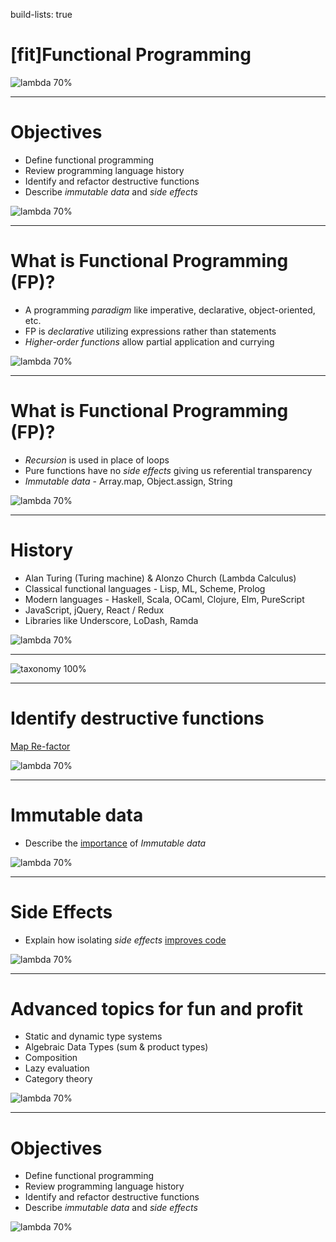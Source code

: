 build-lists: true

# [fit]Functional Programming

![lambda 70%](https://cdn.pixabay.com/photo/2012/04/24/11/31/lambda-39473_1280.png)

---

# Objectives
* Define functional programming
* Review programming language history
* Identify and refactor destructive functions
* Describe *immutable data* and *side effects*

![lambda 70%](https://cdn.pixabay.com/photo/2012/04/24/11/31/lambda-39473_1280.png)

---

# What is Functional Programming (FP)?
* A programming *paradigm* like imperative, declarative, object-oriented, etc.
* FP is *declarative* utilizing expressions rather than statements
* *Higher-order functions* allow partial application and currying

![lambda 70%](https://cdn.pixabay.com/photo/2012/04/24/11/31/lambda-39473_1280.png)

---

# What is Functional Programming (FP)?
* *Recursion* is used in place of loops
* Pure functions have no *side effects* giving us referential transparency
* *Immutable data* - Array.map, Object.assign, String

![lambda 70%](https://cdn.pixabay.com/photo/2012/04/24/11/31/lambda-39473_1280.png)

---

# History
* Alan Turing (Turing machine) & Alonzo Church (Lambda Calculus)
* Classical functional languages - Lisp, ML, Scheme, Prolog
* Modern languages - Haskell, Scala, OCaml, Clojure, Elm, PureScript
* JavaScript, jQuery, React / Redux
* Libraries like Underscore, LoDash, Ramda

![lambda 70%](https://cdn.pixabay.com/photo/2012/04/24/11/31/lambda-39473_1280.png)

---

![taxonomy 100%](http://slideplayer.com/slide/6312477/21/images/15/A+family+tree+of+languages.jpg)

---

# Identify destructive functions

[Map Re-factor](https://github.com/gSchool/snippets/blob/master/functionalProgramming.js)

![lambda 70%](https://cdn.pixabay.com/photo/2012/04/24/11/31/lambda-39473_1280.png)

---

# Immutable data

* Describe the [importance](https://redux.js.org/docs/faq/ImmutableData.html#benefits-of-immutability) of *Immutable data*

![lambda 70%](https://cdn.pixabay.com/photo/2012/04/24/11/31/lambda-39473_1280.png)

---

# Side Effects

* Explain how isolating *side effects* [improves code](https://www.aomran.com/pure-functional-programming/)

![lambda 70%](https://cdn.pixabay.com/photo/2012/04/24/11/31/lambda-39473_1280.png)

---

# Advanced topics for fun and profit
* Static and dynamic type systems
* Algebraic Data Types (sum & product types)
* Composition
* Lazy evaluation
* Category theory

![lambda 70%](https://cdn.pixabay.com/photo/2012/04/24/11/31/lambda-39473_1280.png)

---

# Objectives
* Define functional programming
* Review programming language history
* Identify and refactor destructive functions
* Describe *immutable data* and *side effects*

![lambda 70%](https://cdn.pixabay.com/photo/2012/04/24/11/31/lambda-39473_1280.png)
